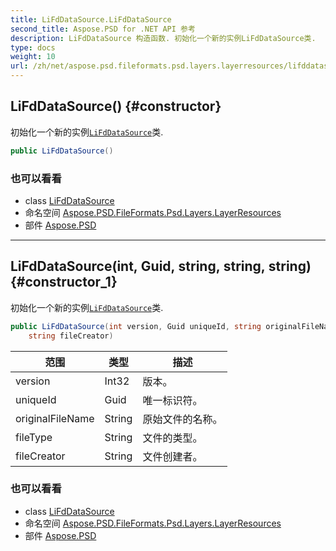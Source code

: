 ```yaml
---
title: LiFdDataSource.LiFdDataSource
second_title: Aspose.PSD for .NET API 参考
description: LiFdDataSource 构造函数. 初始化一个新的实例LiFdDataSource类.
type: docs
weight: 10
url: /zh/net/aspose.psd.fileformats.psd.layers.layerresources/lifddatasource/lifddatasource/
---
```

## LiFdDataSource() {#constructor}

初始化一个新的实例[`LiFdDataSource`](../)类.

```csharp
public LiFdDataSource()
```

### 也可以看看

* class [LiFdDataSource](../)
* 命名空间 [Aspose.PSD.FileFormats.Psd.Layers.LayerResources](../../lifddatasource/)
* 部件 [Aspose.PSD](../../../)

---

## LiFdDataSource(int, Guid, string, string, string) {#constructor_1}

初始化一个新的实例[`LiFdDataSource`](../)类.

```csharp
public LiFdDataSource(int version, Guid uniqueId, string originalFileName, string fileType, 
    string fileCreator)
```

| 范围 | 类型 | 描述 |
| --- | --- | --- |
| version | Int32 | 版本。 |
| uniqueId | Guid | 唯一标识符。 |
| originalFileName | String | 原始文件的名称。 |
| fileType | String | 文件的类型。 |
| fileCreator | String | 文件创建者。 |

### 也可以看看

* class [LiFdDataSource](../)
* 命名空间 [Aspose.PSD.FileFormats.Psd.Layers.LayerResources](../../lifddatasource/)
* 部件 [Aspose.PSD](../../../)



